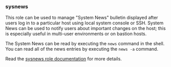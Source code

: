 ### sysnews

This role can be used to manage "System News" bulletin displayed after
users log in to a particular host using local system console or SSH.
System News can be used to notify users about important changes on the
host; this is especially useful in multi-user environments or on bastion
hosts.

The System News can be read by executing the `news` command in the
shell. You can read all of the news entries by executing the `news -a`
command.

Read the [sysnews role documentation](https://docs.debops.org/en/master/ansible/roles/sysnews/) for more details.
